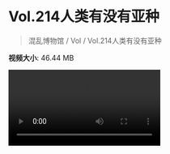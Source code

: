 # Vol.214人类有没有亚种

> 混乱博物馆 / Vol / Vol.214人类有没有亚种

**视频大小**: 46.44 MB

<div class="video"><video src="https://file.hsyhx.top/archive/214.mp4" controls preload>🤔 您的浏览器不支持 video 标签</video></div>